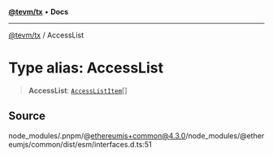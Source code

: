 [**@tevm/tx**](../README.md) • **Docs**

***

[@tevm/tx](../globals.md) / AccessList

# Type alias: AccessList

> **AccessList**: [`AccessListItem`](AccessListItem.md)[]

## Source

node\_modules/.pnpm/@ethereumjs+common@4.3.0/node\_modules/@ethereumjs/common/dist/esm/interfaces.d.ts:51
